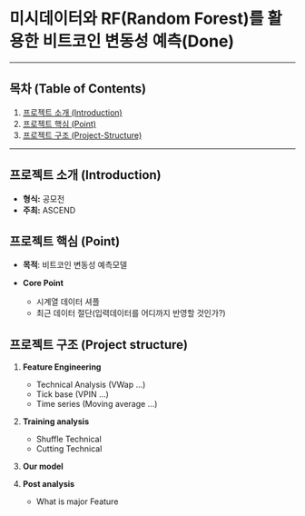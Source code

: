# 미시데이터와 RF(Random Forest)를 활용한 비트코인 변동성 예측(Done)
---

## 목차 (Table of Contents)

1. [프로젝트 소개 (Introduction)](#프로젝트-소개-introduction)  
2. [프로젝트 핵심 (Point)](#프로젝트-핵심-Point)  
3. [프로젝트 구조 (Project-Structure)](#프로젝트-구조-project-structure)  

---
## 프로젝트 소개 (Introduction)
- **형식:**
  공모전
- **주최:**
  ASCEND


## 프로젝트 핵심 (Point)

- **목적**: 비트코인 변동성 예측모델

- **Core Point**
  - 시계열 데이터 셔플
  - 최근 데이터 절단(입력데이터를 어디까지 반영할 것인가?)


## 프로젝트 구조 (Project structure)


1. **Feature Engineering**
   - Technical Analysis (VWap ...)
   - Tick base (VPIN ...)
   - Time series (Moving average ...)

2. **Training analysis**  
   - Shuffle Technical
   - Cutting Technical

3. **Our model**  

5. **Post analysis**  
   - What is major Feature 


